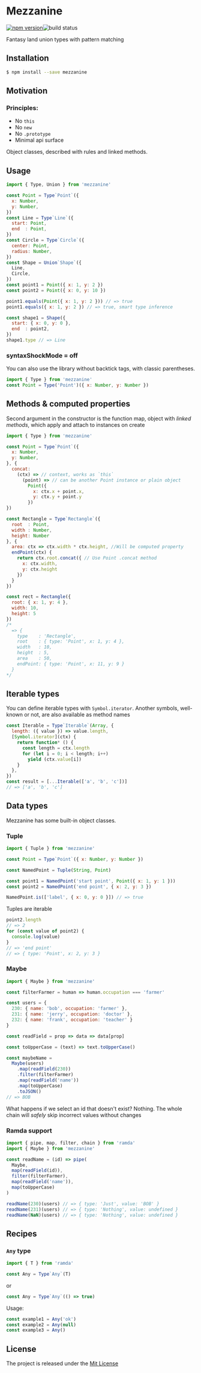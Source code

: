 # Mezzanine

[![npm version][npm-image]][npm-url]![build status][build-status]

Fantasy land union types with pattern matching


## Installation

```bash
$ npm install --save mezzanine
```

## Motivation

### Principles:

-  No `this`
-  No `new`
-  No `.prototype`
-  Minimal api surface

Object classes, described with rules and linked methods.

## Usage

```js
import { Type, Union } from 'mezzanine'

const Point = Type`Point`({
  x: Number,
  y: Number,
})
const Line = Type`Line`({
  start: Point,
  end  : Point,
})
const Circle = Type`Circle`({
  center: Point,
  radius: Number,
})
const Shape = Union`Shape`({
  Line,
  Circle,
})
const point1 = Point({ x: 1, y: 2 })
const point2 = Point({ x: 0, y: 10 })

point1.equals(Point({ x: 1, y: 2 })) // => true
point1.equals({ x: 1, y: 2 }) // => true, smart type inference

const shape1 = Shape({
  start: { x: 0, y: 0 },
  end  : point2,
})
shape1.type // => Line

```

### syntaxShockMode = off
You can also use the library without backtick tags, with classic parentheses.
```js
import { Type } from 'mezzanine'
const Point = Type('Point')({ x: Number, y: Number })
```

## Methods & computed properties

Second argument in the constructor is the function map, object with *linked methods*, which apply and attach to instances on create
```js
import { Type } from 'mezzanine'

const Point = Type`Point`({
  x: Number,
  y: Number,
}, {
  concat:
    (ctx) => // context, works as `this`
      (point) => // can be another Point instance or plain object
        Point({
          x: ctx.x + point.x,
          y: ctx.y + point.y
        })
})

const Rectangle = Type`Rectangle`({
  root  : Point,
  width : Number,
  height: Number
}, {
  area: ctx => ctx.width * ctx.height, //Will be computed property
  endPoint(ctx) {
    return ctx.root.concat({ // Use Point .concat method
      x: ctx.width,
      y: ctx.height
    })
  }
})

const rect = Rectangle({
  root: { x: 1, y: 4 },
  width: 10,
  height: 5
})
/*
  => {
    type    : 'Rectangle',
    root    : { type: 'Point', x: 1, y: 4 },
    width   : 10,
    height  : 5,
    area    : 50,
    endPoint: { type: 'Point', x: 11, y: 9 }
  }
*/

```

## Iterable types
You can define iterable types with `Symbol.iterator`. Another symbols, well-known or not, are also available as method names
```js
const Iterable = Type`Iterable`(Array, {
  length: ({ value }) => value.length,
  [Symbol.iterator](ctx) {
    return function* () {
      const length = ctx.length
      for (let i = 0; i < length; i++)
        yield (ctx.value[i])
    }
  },
})
const result = [...Iterable(['a', 'b', 'c'])]
// => ['a', 'b', 'c']
```

## Data types

Mezzanine has some built-in object classes.

### Tuple
```js
import { Tuple } from 'mezzanine'

const Point = Type`Point`({ x: Number, y: Number })

const NamedPoint = Tuple(String, Point)

const point1 = NamedPoint('start point', Point({ x: 1, y: 1 }))
const point2 = NamedPoint('end point', { x: 2, y: 3 })

NamedPoint.is(['label', { x: 0, y: 0 }]) // => true
```
Tuples are iterable

```js
point2.length
// => 2
for (const value of point2) {
  console.log(value)
}
// => 'end point'
// => { type: 'Point', x: 2, y: 3 }
```

### Maybe

```js
import { Maybe } from 'mezzanine'

const filterFarmer = human => human.occupation === 'farmer'

const users = {
  230: { name: 'bob', occupation: 'farmer' },
  231: { name: 'jerry', occupation: 'doctor' },
  232: { name: 'frank', occupation: 'teacher' }
}

const readField = prop => data => data[prop]

const toUpperCase = (text) => text.toUpperCase()

const maybeName =
  Maybe(users)
    .map(readField(230))
    .filter(filterFarmer)
    .map(readField('name'))
    .map(toUpperCase)
    .toJSON()
// => BOB
```
What happens if we select an id that doesn't exist? Nothing. The whole chain will *safely* skip incorrect values without changes
### Ramda support
```js
import { pipe, map, filter, chain } from 'ramda'
import { Maybe } from 'mezzanine'

const readName = (id) => pipe(
  Maybe,
  map(readField(id)),
  filter(filterFarmer),
  map(readField('name')),
  map(toUpperCase)
)

readName(230)(users) // => { type: 'Just', value: 'BOB' }
readName(231)(users) // => { type: 'Nothing', value: undefined }
readName(NaN)(users) // => { type: 'Nothing', value: undefined }

```



## Recipes

### `Any` type
```js
import { T } from 'ramda'

const Any = Type`Any`(T)
```
or
```js
const Any = Type`Any`(() => true)
```

Usage:
```js
const example1 = Any('ok')
const example2 = Any(null)
const example3 = Any()
```

## License

The project is released under the [Mit License](./LICENSE)

[npm-url]: https://www.npmjs.org/package/mezzanine
[npm-image]: https://badge.fury.io/js/mezzanine.svg
[build-status]: https://travis-ci.org/zerobias/mezzanine.svg?branch=master
